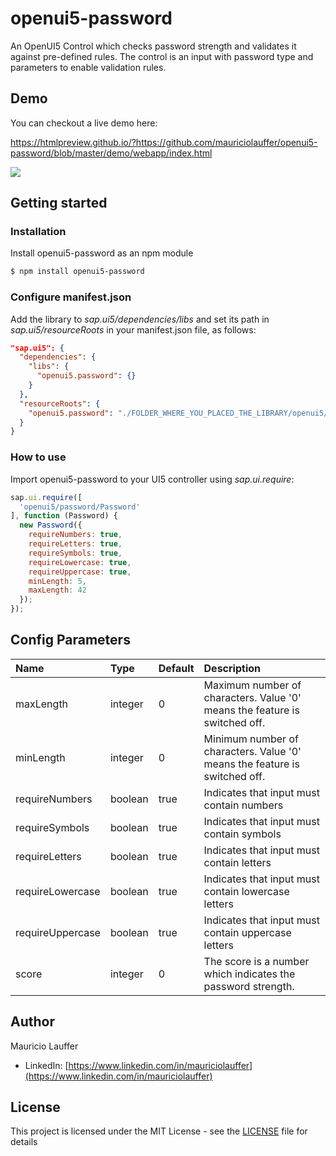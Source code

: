 # openui5-password
An OpenUI5 Control which checks password strength and validates it against pre-defined rules.
The control is an input with password type and parameters to enable validation rules.

## Demo
You can checkout a live demo here:

https://htmlpreview.github.io/?https://github.com/mauriciolauffer/openui5-password/blob/master/demo/webapp/index.html

[<img src="openui5-password.png">](https://raw.githubusercontent.com/mauriciolauffer/openui5-password/master/openui5-password.png)


## Getting started

### Installation
Install openui5-password as an npm module
```sh
$ npm install openui5-password
```

### Configure manifest.json
Add the library to *sap.ui5/dependencies/libs* and set its path in *sap.ui5/resourceRoots* in your manifest.json file, as follows:

```json
"sap.ui5": {
  "dependencies": {
    "libs": {
      "openui5.password": {}
    }
  },
  "resourceRoots": {
    "openui5.password": "./FOLDER_WHERE_YOU_PLACED_THE_LIBRARY/openui5/password/"
  }
}
```

### How to use
Import openui5-password to your UI5 controller using *sap.ui.require*:

```javascript
sap.ui.require([
  'openui5/password/Password'
], function (Password) {
  new Password({
    requireNumbers: true,
    requireLetters: true,
    requireSymbols: true,
    requireLowercase: true,
    requireUppercase: true,
    minLength: 5,
    maxLength: 42
  });
});
```

## Config Parameters
| Name | Type | Default| Description
| :---- | :------------------- | :---- | :---------  |
| maxLength | integer | 0 | Maximum number of characters. Value '0' means the feature is switched off.
| minLength | integer | 0 | Minimum number of characters. Value '0' means the feature is switched off.
| requireNumbers | boolean | true | Indicates that input must contain numbers
| requireSymbols | boolean | true | Indicates that input must contain symbols
| requireLetters | boolean | true | Indicates that input must contain letters
| requireLowercase | boolean | true | Indicates that input must contain lowercase letters
| requireUppercase | boolean | true | Indicates that input must contain uppercase letters
| score | integer | 0 | The score is a number which indicates the password strength.

## Author
Mauricio Lauffer

 - LinkedIn: [https://www.linkedin.com/in/mauriciolauffer](https://www.linkedin.com/in/mauriciolauffer)

## License
This project is licensed under the MIT License - see the [LICENSE](LICENSE) file for details
